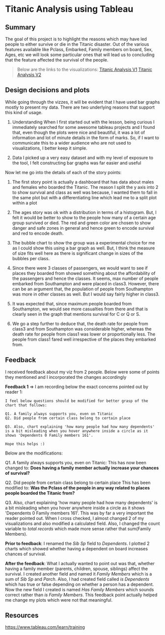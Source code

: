 # Titanic Analysis using Tableau

## Summary
The goal of this project is to highlight the reasons which may have led people to either survive or die in the Titanic disaster.
Out of the various features available like Pclass, Embarked, Family members on board, Sex, Ages, etc we will look some particular ones that will lead us to concluding that the feature affected the survival of the people.

> Below are the links to the visualizations:
[Titanic Analysis V1](https://public.tableau.com/profile/vikram3033#!/vizhome/TitanicVIZ-DAND/TitanicAnalysisv1)
[Titanic Analysis V2](https://public.tableau.com/profile/vikram3033#!/vizhome/TitanicVIZ-DAND/TitanicAnalysisv2)

## Design decisions and plots
While going through the vizzes, it will be evident that I have used bar graphs mostly to present my data. There are two underlying reasons that support this kind of usage.
1. Understanding
When I first started out with the lesson, being curious I immediately searched for some awesome tableau projects and I found that, even though the plots were nice and beautiful, it was a lot of information and lot of minute details in the form of marks. So, if I want to communicate this to a wider audience who are not used to visualizations, I better keep it simple.

2. Data
I picked up a very easy dataset and with my level of exposure to the tool, I felt constructing bar graphs was far easier and useful

Now let me go into the details of each of the story points:
1. The first story point is actually a dashboard that has data about males and females who boarded the Titanic. The reason I split the y axis into 2 to show survival and class as well was because, I wanted them to fall in the same plot but with a differentiating line which lead me to a split plot within a plot

2. The ages story was ok with a distribution in terms of a histogram. But, I felt it would be better to show to the people how many of a certain age group survived or died. The red and green color are chosen to show danger and safe zones in general and hence green to encode survival and red to encode death.

3. The bubble chart to show the group was a experimental choice for me as I could show this using a bar graph as well. But, I think the measure of size fits well here as there is significant change in sizes of the bubbles per class.

4. Since there were 3 classes of passengers, we would want to see if places they boarded from showed something about the affordability of the passengers and hence the classes. It seems, max number of people embarked from Southampton and were placed in class3. However, there can be an argument that, the population of people from Southampton was more in other classes as well. But I would say fairly higher in class3.

5. It was expected that, since maximum people boarded from Southampton, we would see more casualties from there and that is clearly seen in the graph that mentions survival for C or Q or S.

6. We go a step further to deduce that, the death rate for people from class3 and from Southampton was considerable higher, whereas the death rate for people from class1 was lower or proportionally less. The people from class1 fared well irrespective of the places they embarked from.

## Feedback
I received feedback about my viz from 2 people. Below were some of points they mentioned and I incorporated the changes accordingly

**Feedback 1** => I am recording below the exact concerns pointed out by reader 1:
```
I feel below questions should be modified for better grasp of the chart that follows:

Q1. A family always supports you, even on Titanic
Q2. Did people from certain class belong to certain place

Q3. Also, chart explaining 'how many people had how many dependents' is a bit misleading when you hover anywhere inside a circle as it shows 'Dependents 0 Family members 161'.

Hope this helps :)
```

Below are the modifications:

Q1. A family always supports you, even on Titanic:
This has now been changed to:
**Does having a family member actually increase your chances of survival?**

Q2. Did people from certain class belong to certain place
This has been modified to:
**Was the Pclass of the people in any way related to places people boarded the Titanic from?**

Q3. Also, chart explaining 'how many people had how many dependents' is a bit misleading when you hover anywhere inside a circle as it shows 'Dependents 0 Family members 161'.
This was by far a very important the reader pointed out. When I cross checked, I almost changed 2 of my visualizations and also modified a calculated field. Also, I changed the count variable to _total records_ which made more sense rather that sum(Family Members).

__Prior to feedback__:
I renamed the _Sib Sp_ field to _Dependents_. I plotted 2 charts which showed whether having a dependent on board increases chances of survival.

__After the feedback__:
What I actually wanted to point out was that, whether having a family member (parents, children, spouse, siblings) affect the survival. I created another field and named it _Family Members_ which is a sum of _Sib Sp_ and _Parch_. Also, I had created field called _is Dependents_ which has true or false depending on whether a person has a dependent. Now the new field I created is named _Has Family Members_ which sounds correct rather than _is Family Members_. This feedback point actually helped me change my plots which were not that meaningful.

## Resources
https://www.tableau.com/learn/training
